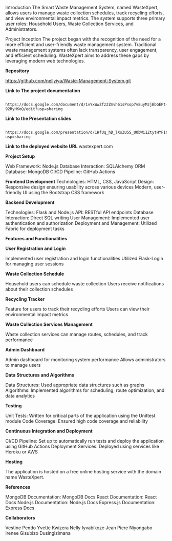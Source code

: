 Introduction
The Smart Waste Management System, named WasteXpert, allows users to manage waste collection schedules, track recycling efforts, and view environmental impact metrics. The system supports three primary user roles: Household Users, Waste Collection Services, and Administrators.

Project Inception
The project began with the recognition of the need for a more efficient and user-friendly waste management system. Traditional waste management systems often lack transparency, user engagement, and efficient scheduling. WasteXpert aims to address these gaps by leveraging modern web technologies.

**Repository**

  https://github.com/nellyiya/Waste-Management-System.git

**Link to The project documentation**

      https://docs.google.com/document/d/1vYxWwZfz2Zmvh61sPsop7v8uyMzjBbGEPt-92RyHKoQ/edit?usp=sharing
     
**Link to the Presentation slides**

     https://docs.google.com/presentation/d/1HfUq_hD_lXsZU5S_UObWi1ZtytHYFIC7qscSndAc4v4/edit?usp=sharing

**Link to the deployed website URL**
wastexpert.com


**Project Setup**

Web Framework: Node.js
Database Interaction: SQLAlchemy ORM
Database: MongoDB
CI/CD Pipeline: GitHub Actions

**Frontend Development**
Technologies: HTML, CSS, JavaScript
Design:
Responsive design ensuring usability across various devices
Modern, user-friendly UI using the Bootstrap CSS framework

**Backend Development**

Technologies: Flask and Node.js
API: RESTful API endpoints
Database Interaction: Direct SQL writing
User Management: Implemented user authentication and authorization
Deployment and Management: Utilized Fabric for deployment tasks

**Features and Functionalities**

**User Registration and Login**

Implemented user registration and login functionalities
Utilized Flask-Login for managing user sessions

**Waste Collection Schedule**

Household users can schedule waste collection
Users receive notifications about their collection schedules

**Recycling Tracker**

Feature for users to track their recycling efforts
Users can view their environmental impact metrics

**Waste Collection Services Management**

Waste collection services can manage routes, schedules, and track performance

**Admin Dashboard**

Admin dashboard for monitoring system performance
Allows administrators to manage users

**Data Structures and Algorithms**

Data Structures: Used appropriate data structures such as graphs
Algorithms: Implemented algorithms for scheduling, route optimization, and data analytics

**Testing**

Unit Tests: Written for critical parts of the application using the Unittest module
Code Coverage: Ensured high code coverage and reliability

**Continuous Integration and Deployment**

CI/CD Pipeline: Set up to automatically run tests and deploy the application using GitHub Actions
Deployment Services: Deployed using services like Heroku or AWS

**Hosting**

The application is hosted on a free online hosting service with the domain name WasteXpert.

**References**

MongoDB Documentation: MongoDB Docs
React Documentation: React Docs
Node.js Documentation: Node.js Docs
Express.js Documentation: Express Docs


**Collaborators**

Vestine Pendo
Yvette Kwizera
Nelly Iyvabikoze
Jean Piere Niyongabo
Irenee Gisubizo Dusingizimana

